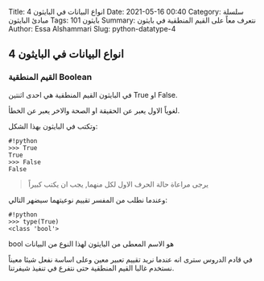 Title: انواع البيانات في البايثون 4
Date: 2021-05-16 00:40
Category: سلسلة مبادئ البايثون
Tags: بايثون 101
Summary: نتعرف معاً على القيم المنطقية في بايثون
Author: Essa Alshammari
Slug: python-datatype-4

## انواع البيانات في البايثون 4

### القيم المنطقية Boolean

في البايثون القيم المنطقية هي احدى اثنتين True او False.

لغوياً الاول يعبر عن الحقيقة او الصحة والاخر يعبر عن الخطأ.

وتكتب في البايثون بهذا الشكل:

~~~
#!python
>>> True
True
>>> False
False
~~~

> يرجى مراعاة حالة الحرف الاول لكل منهما, يجب ان يكتب كبيراً

وعندما نطلب من المفسر تقييم نوعيتهما سيضهر التالي:

~~~
#!python
>>> type(True)
<class 'bool'>
~~~

bool هو الاسم المعطى من البايثون لهذا النوع من البيانات

في قادم الدروس سترى انه عندما نريد تقييم تعبير معين وعلى اساسة نفعل شيئا معيناً نستخدم غالبا القيم المنطقية حتى نتفرع في تنفيذ شيفرتنا.

